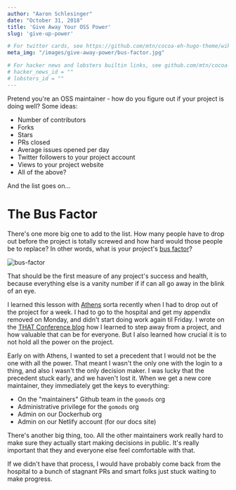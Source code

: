 ```yaml
---
author: "Aaron Schlesinger"
date: "October 31, 2018"
title: 'Give Away Your OSS Power'
slug: 'give-up-power'

# For twitter cards, see https://github.com/mtn/cocoa-eh-hugo-theme/wiki/Twitter-cards
meta_img: "/images/give-away-power/bus-factor.jpg"

# For hacker news and lobsters builtin links, see github.com/mtn/cocoa-eh-hugo-theme/wiki/Social-Links
# hacker_news_id = ""
# lobsters_id = ""
---
```


Pretend you're an OSS maintainer - how do you figure out if your project is doing well? Some ideas:

- Number of contributors
- Forks
- Stars
- PRs closed
- Average issues opened per day
- Twitter followers to your project account
- Views to your project website
- All of the above?

And the list goes on...

# The Bus Factor

There's one more big one to add to the list. How many people have to drop out before the project is totally screwed and how hard would those people be to replace? In other words, what is your project's [bus factor](https://en.wikipedia.org/wiki/Bus_factor)?

![bus-factor](/images/give-away-power/bus-factor.jpg)

That should be the first measure of any project's success and health, because everything else is a vanity number if if can all go away in the blink of an eye.

I learned this lesson with [Athens](https://docs.gomods.io) sorta recently when I had to drop out of the project for a week. I had to go to the hospital and get my appendix removed on Monday, and didn't start doing work again til Friday. I wrote on the [THAT Conference blog](https://medium.com/that-conference/on-stepping-away-4a1ab23be68d) how I learned to step away from a project, and how valuable that can be for everyone. But I also learned how crucial it is to not hold all the power on the project.

Early on with Athens, I wanted to set a precedent that I would not be the one with all the power. That meant I wasn't the only one with the login to a thing, and also I wasn't the only decision maker. I was lucky that the precedent stuck early, and we haven't lost it. When we get a new core maintainer, they immediately get the keys to everything:

- On the "maintainers" Github team in the `gomods` org
- Administrative privilege for the `gomods` org
- Admin on our Dockerhub org
- Admin on our Netlify account (for our docs site)

There's another big thing, too. All the other maintainers work really hard to make sure they actually start making decisions in public. It's really important that they and everyone else feel comfortable with that.

If we didn't have that process, I would have probably come back from the hospital to a bunch of stagnant PRs and smart folks just stuck waiting to make progress.
